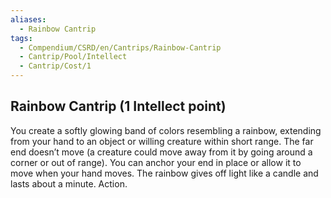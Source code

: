 ```yaml
---
aliases:
  - Rainbow Cantrip
tags:
  - Compendium/CSRD/en/Cantrips/Rainbow-Cantrip
  - Cantrip/Pool/Intellect
  - Cantrip/Cost/1
---
```

  
## Rainbow Cantrip  (1 Intellect point)  
You create a softly glowing band of colors resembling a rainbow, extending from your hand to an object or willing creature within short range. The far end doesn’t move (a creature could move away from it by going around a corner or out of range). You can anchor your end in place or allow it to move when your hand moves. The rainbow gives off light like a candle and lasts about a minute. Action.   
  
  
  
  

